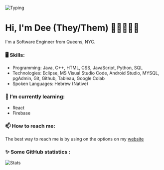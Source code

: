 ![Typing](https://readme-typing-svg.herokuapp.com/?color=%236233F7&width=600&size=26&multiline=true&lines=git+config+user.name+"@davlsb"+;)


# Hi, I'm Dee (They/Them) 👋🏻🧑🏻‍💻
I'm a Software Engineer from Queens, NYC.  <br />
### 🖥 Skills:
- Programming: Java, C++, HTML, CSS, JavaScript, Python, SQL
- Technologies: Eclipse, MS Visual Studio Code, Android Studio, MYSQL, pgAdmin, Git, Github, Tableau, Google Colab
- Spoken Languages: Hebrew (Native)

### 🌱 I’m currently learning:
- React
- Firebase

### 📫 How to reach me:
The best way to reach me is by using on the options on my [website](https://deedev.dev)

### ✨ Some GitHub statistics :
![Stats](https://github-readme-stats.vercel.app/api?username=davlsb&count_private=true&show_icons=true&theme=buefy)

<!--
**davlsb/davlsb** is a ✨ _special_ ✨ repository because its `README.md` (this file) appears on your GitHub profile.

Here are some ideas to get you started:

- 🔭 I’m currently working on ...
- 🌱 I’m currently learning ...
- 👯 I’m looking to collaborate on ...
- 🤔 I’m looking for help with ...
- 💬 Ask me about ...
- 📫 How to reach me: ...
- 😄 Pronouns: ...
- ⚡ Fun fact: ...

-->

